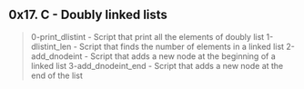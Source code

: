 ## 0x17. C - Doubly linked lists
> 0-print_dlistint - Script that print all the elements of doubly list
> 1-dlistint_len - Script that finds the number of elements in a linked list
> 2-add_dnodeint - Script that adds a new node at the beginning of a linked list
> 3-add_dnodeint_end - Script that adds a new node at the end of the list
> 
